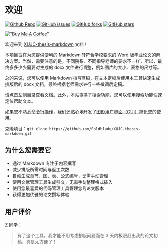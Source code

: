 # 欢迎

[![Github Repo](https://img.shields.io/badge/Github-master-informational)](https://github.com/Foldblade/XUJC-thesis-markdown)  [![GitHub issues](https://img.shields.io/github/issues/Foldblade/XUJC-thesis-markdown)](https://github.com/Foldblade/XUJC-thesis-markdown/issues) [![GitHub forks](https://img.shields.io/github/forks/Foldblade/XUJC-thesis-markdown)](https://github.com/Foldblade/XUJC-thesis-markdown/network) [![GitHub stars](https://img.shields.io/github/stars/Foldblade/XUJC-thesis-markdown)](https://github.com/Foldblade/XUJC-thesis-markdown/stargazers)

[!["Buy Me A Coffee"](https://www.buymeacoffee.com/assets/img/custom_images/orange_img.png)](https://www.buymeacoffee.com/foldblade)

欢迎来到 [XUJC-thesis-markdown](https://github.com/Foldblade/XUJC-thesis-markdown) 文档！

本项目旨在为您提供便利的 Markdown 转符合学校要求的 Word 版毕业论文的解决方案。当然，需要注意的是，不同院系、不同指导老师的要求不一样，所以，最终多多少少需要对生成的 docx 文件进行调整，例如图片的大小、表格的尺寸等。

总的来说，您可以使用 Markdown 撰写草稿，在文本定稿后使用本工具快速生成排版后的 docx 文档，最终根据老师需求进行一些微调后定稿。

请点击左侧目录查看文档。此外，本站提供了搜索功能，您可以使用搜索功能快速定位帮助文本。

如果您不熟悉[命令行操作](command-line.md)，我们还贴心地开发了[图形用户界面（GUI）](gui.md)简化您的使用。

克隆项目：`git clone https://github.com/Foldblade/XUJC-thesis-markdown.git`

## 为什么您需要它

- 通过 Markdown 专注于内容撰写
- 减少排版所需时间与返工次数
- 自动生成章节、图、表、公式编号，无需手动管理
- 使用文献管理工具生成引文，无需手动整理格式插入
- 使用您最喜爱的代码管理工具管理您的论文版本
- 获得更加优雅的论文撰写体验

## 用户评价

Z 同学：

> 有了这个工具，我才能不用考虑排版问题而在 3 天内极限赶出我的论文初稿，真是太方便了！
